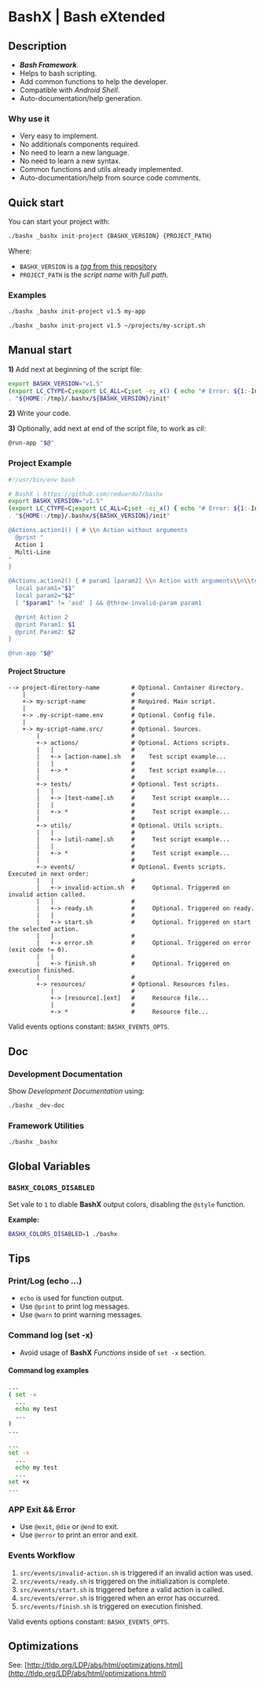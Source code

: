 # BashX | Bash eXtended

## Description

- **_Bash Framework_**.
- Helps to bash scripting.
- Add common functions to help the developer.
- Compatible with _Android Shell_.
- Auto-documentation/help generation.

### Why use it

- Very easy to implement.
- No additionals components required.
- No need to learn a new language.
- No need to learn a new syntax.
- Common functions and utils already implemented.
- Auto-documentation/help from source code comments.

## Quick start

You can start your project with:

```bash
./bashx _bashx init-project {BASHX_VERSION} {PROJECT_PATH}
```

Where:

- `BASHX_VERSION` is a [_tag_ from this repository](https://github.com/reduardo7/bashx/tags)
- `PROJECT_PATH` is the _script name_ with _full path_.

### Examples

```bash
./bashx _bashx init-project v1.5 my-app
```

```bash
./bashx _bashx init-project v1.5 ~/projects/my-script.sh
```

## Manual start

**1)** Add next at beginning of the script file:

```bash
export BASHX_VERSION="v1.5"
(export LC_CTYPE=C;export LC_ALL=C;set -e;_x() { echo "# Error: ${1:-Installation fail}" >&2;exit 1;};[ -z "${BASHX_VERSION}" ] && _x 'BASHX_VERSION is required';export BASHX_DIR="${BASHX_DIR:-${HOME:-/tmp}/.bashx/${BASHX_VERSION}";if [ ! -d "${BASHX_DIR}" ]; then export setup_url='https://raw.githubusercontent.com/reduardo7/bashx/master/src/setup.sh';if type wget >/dev/null 2>&1 ; then sh -c "$(wget -q ${setup_url} -O -)" || _x;elif type curl >/dev/null 2>&1 ; then sh -c "$(curl -fsSL ${setup_url})" || _x;else _x 'wget or curl are required. Install wget or curl to continue';fi;fi) || exit $?
. "${HOME:-/tmp}/.bashx/${BASHX_VERSION}/init"
```

**2)** Write your code.

**3)** Optionally, add next at end of the script file, to work as _cli_:

```bash
@run-app "$@"
```

### Project Example

```bash
#!/usr/bin/env bash

# BashX | https://github.com/reduardo7/bashx
export BASHX_VERSION="v1.5"
(export LC_CTYPE=C;export LC_ALL=C;set -e;_x() { echo "# Error: ${1:-Installation fail}" >&2;exit 1;};[ -z "${BASHX_VERSION}" ] && _x 'BASHX_VERSION is required';export BASHX_DIR="${BASHX_DIR:-${HOME:-/tmp}/.bashx/${BASHX_VERSION}";if [ ! -d "${BASHX_DIR}" ]; then export setup_url='https://raw.githubusercontent.com/reduardo7/bashx/master/src/setup.sh';if type wget >/dev/null 2>&1 ; then sh -c "$(wget -q ${setup_url} -O -)" || _x;elif type curl >/dev/null 2>&1 ; then sh -c "$(curl -fsSL ${setup_url})" || _x;else _x 'wget or curl are required. Install wget or curl to continue';fi;fi) || exit $?
. "${HOME:-/tmp}/.bashx/${BASHX_VERSION}/init"

@Actions.action1() { # \\n Action without arguments
  @print "
  Action 1
  Multi-Line
"
}

@Actions.action2() { # param1 [param2] \\n Action with arguments\\n\\tdescription second line\\nother line
  local param1="$1"
  local param2="$2"
  [ "$param1" != 'asd' ] && @throw-invalid-param param1

  @print Action 2
  @print Param1: $1
  @print Param2: $2
}

@run-app "$@"
```

#### Project Structure

```text
--> project-directory-name         # Optional. Container directory.
    |                              #
    +-> my-script-name             # Required. Main script.
    |                              #
    +-> .my-script-name.env        # Optional. Config file.
    |                              #
    +-> my-script-name.src/        # Optional. Sources.
        |                          #
        +-> actions/               # Optional. Actions scripts.
        |   |                      #
        |   +-> [action-name].sh   #    Test script example...
        |   |                      #
        |   +-> *                  #    Test script example...
        |                          #
        +-> tests/                 # Optional. Test scripts.
        |   |                      #
        |   +-> [test-name].sh     #     Test script example...
        |   |                      #
        |   +-> *                  #     Test script example...
        |                          #
        +-> utils/                 # Optional. Utils scripts.
        |   |                      #
        |   +-> [util-name].sh     #     Test script example...
        |   |                      #
        |   +-> *                  #     Test script example...
        |                          #
        +-> events/                # Optional. Events scripts. Executed in next order:
        |   |                      #
        |   +-> invalid-action.sh  #     Optional. Triggered on invalid action called.
        |   |                      #
        |   +-> ready.sh           #     Optional. Triggered on ready.
        |   |                      #
        |   +-> start.sh           #     Optional. Triggered on start the selected action.
        |   |                      #
        |   +-> error.sh           #     Optional. Triggered on error (exit code != 0).
        |   |                      #
        |   +-> finish.sh          #     Optional. Triggered on execution finished.
        |                          #
        +-> resources/             # Optional. Resources files.
            |                      #
            +-> [resource].[ext]   #     Resource file...
            |                      #
            +-> *                  #     Resource file...
```

Valid events options constant: `BASHX_EVENTS_OPTS`.

## Doc

### Development Documentation

Show _Development Documentation_ using:

```bash
./bashx _dev-doc
```

### Framework Utilities

```bash
./bashx _bashx
```

## Global Variables

### `BASHX_COLORS_DISABLED`

Set vale to `1` to diable **BashX** output colors, disabling the `@style` function.

**Example:**

```bash
BASHX_COLORS_DISABLED=1 ./bashx
```

## Tips

### Print/Log (echo ...)

- `echo` is used for function output.
- Use `@print` to print log messages.
- Use `@warn` to print warning messages.

### Command log (set -x)

- Avoid usage of **BashX** _Functions_ inside of `set -x` section.

#### Command log examples

```bash
...
( set -x
  ...
  echo my test
  ...
)
...
```

```bash
...
set -x
  ...
  echo my test
  ...
set +x
...
```

### APP Exit && Error

- Use `@exit`, `@die` or `@end` to exit.
- Use `@error` to print an error and exit.

### Events Workflow

1. `src/events/invalid-action.sh` is triggered if an invalid action was used.
2. `src/events/ready.sh` is triggered on the initialization is complete.
3. `src/events/start.sh` is triggered before a valid action is called.
4. `src/events/error.sh` is triggered when an error has occurred.
5. `src/events/finish.sh` is triggered on execution finished.

Valid events options constant: `BASHX_EVENTS_OPTS`.

## Optimizations

See: [http://tldp.org/LDP/abs/html/optimizations.html](http://tldp.org/LDP/abs/html/optimizations.html)
